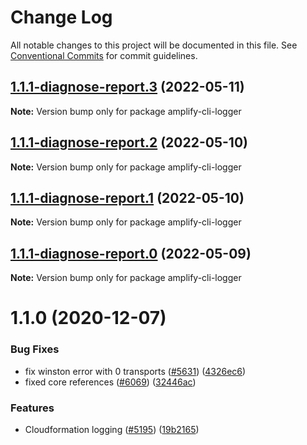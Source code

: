 # Change Log

All notable changes to this project will be documented in this file.
See [Conventional Commits](https://conventionalcommits.org) for commit guidelines.

## [1.1.1-diagnose-report.3](https://github.com/aws-amplify/amplify-cli/compare/amplify-cli-logger@1.1.0...amplify-cli-logger@1.1.1-diagnose-report.3) (2022-05-11)

**Note:** Version bump only for package amplify-cli-logger





## [1.1.1-diagnose-report.2](https://github.com/aws-amplify/amplify-cli/compare/amplify-cli-logger@1.1.0...amplify-cli-logger@1.1.1-diagnose-report.2) (2022-05-10)

**Note:** Version bump only for package amplify-cli-logger





## [1.1.1-diagnose-report.1](https://github.com/aws-amplify/amplify-cli/compare/amplify-cli-logger@1.1.0...amplify-cli-logger@1.1.1-diagnose-report.1) (2022-05-10)

**Note:** Version bump only for package amplify-cli-logger





## [1.1.1-diagnose-report.0](https://github.com/aws-amplify/amplify-cli/compare/amplify-cli-logger@1.1.0...amplify-cli-logger@1.1.1-diagnose-report.0) (2022-05-09)

**Note:** Version bump only for package amplify-cli-logger





# 1.1.0 (2020-12-07)


### Bug Fixes

* fix winston error with 0 transports ([#5631](https://github.com/aws-amplify/amplify-cli/issues/5631)) ([4326ec6](https://github.com/aws-amplify/amplify-cli/commit/4326ec6cf2a62580cd2646241463d20d7b7fb062))
* fixed core references ([#6069](https://github.com/aws-amplify/amplify-cli/issues/6069)) ([32446ac](https://github.com/aws-amplify/amplify-cli/commit/32446ac77a5064bee928544861b8a70fba556d51))


### Features

* Cloudformation logging ([#5195](https://github.com/aws-amplify/amplify-cli/issues/5195)) ([19b2165](https://github.com/aws-amplify/amplify-cli/commit/19b21651375848c0858328952852201da47b17bb))
